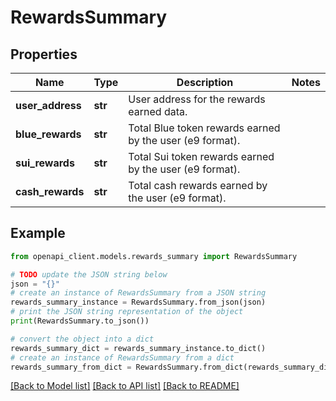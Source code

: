 # RewardsSummary


## Properties

Name | Type | Description | Notes
------------ | ------------- | ------------- | -------------
**user_address** | **str** | User address for the rewards earned data. | 
**blue_rewards** | **str** | Total Blue token rewards earned by the user (e9 format). | 
**sui_rewards** | **str** | Total Sui token rewards earned by the user (e9 format). | 
**cash_rewards** | **str** | Total cash rewards earned by the user (e9 format). | 

## Example

```python
from openapi_client.models.rewards_summary import RewardsSummary

# TODO update the JSON string below
json = "{}"
# create an instance of RewardsSummary from a JSON string
rewards_summary_instance = RewardsSummary.from_json(json)
# print the JSON string representation of the object
print(RewardsSummary.to_json())

# convert the object into a dict
rewards_summary_dict = rewards_summary_instance.to_dict()
# create an instance of RewardsSummary from a dict
rewards_summary_from_dict = RewardsSummary.from_dict(rewards_summary_dict)
```
[[Back to Model list]](../README.md#documentation-for-models) [[Back to API list]](../README.md#documentation-for-api-endpoints) [[Back to README]](../README.md)



